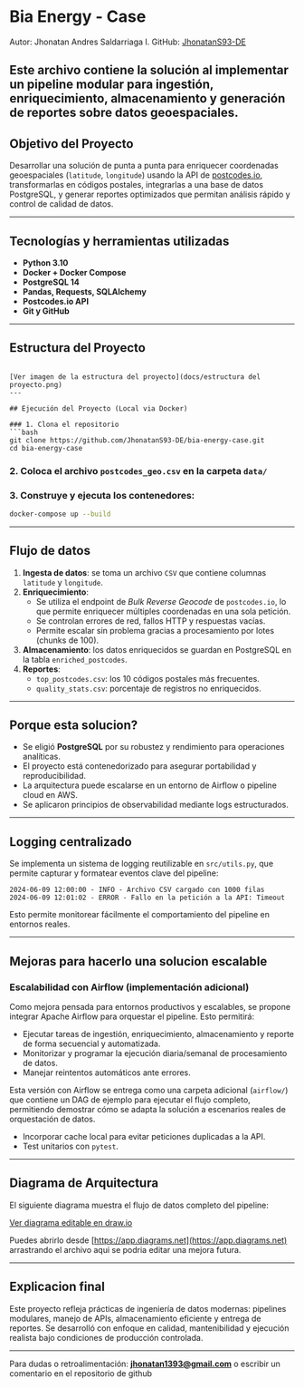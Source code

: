 # Bia Energy - Case

Autor: Jhonatan Andres Saldarriaga I.
GitHub: [JhonatanS93-DE](https://github.com/JhonatanS93-DE)

Este archivo contiene la solución al implementar un pipeline modular para ingestión, enriquecimiento, almacenamiento y generación de reportes sobre datos geoespaciales.
---

## Objetivo del Proyecto

Desarrollar una solución de punta a punta para enriquecer coordenadas geoespaciales (`latitude`, `longitude`) usando la API de [postcodes.io](https://postcodes.io), transformarlas en códigos postales, integrarlas a una base de datos PostgreSQL, y generar reportes optimizados que permitan análisis rápido y control de calidad de datos.


---

## Tecnologías y herramientas utilizadas
- **Python 3.10**
- **Docker + Docker Compose**
- **PostgreSQL 14**
- **Pandas, Requests, SQLAlchemy**
- **Postcodes.io API**
- **Git y GitHub**

---

## Estructura del Proyecto

```

[Ver imagen de la estructura del proyecto](docs/estructura del proyecto.png)
---

## Ejecución del Proyecto (Local via Docker)

### 1. Clona el repositorio
```bash
git clone https://github.com/JhonatanS93-DE/bia-energy-case.git
cd bia-energy-case
```

### 2. Coloca el archivo `postcodes_geo.csv` en la carpeta `data/`

### 3. Construye y ejecuta los contenedores:
```bash
docker-compose up --build
```

---

## Flujo de datos

1. **Ingesta de datos**: se toma un archivo `CSV` que contiene columnas `latitude` y `longitude`.
2. **Enriquecimiento**:
   - Se utiliza el endpoint de *Bulk Reverse Geocode* de `postcodes.io`, lo que permite enriquecer múltiples coordenadas en una sola petición.
   - Se controlan errores de red, fallos HTTP y respuestas vacías.
   - Permite escalar sin problema gracias a procesamiento por lotes (chunks de 100).
3. **Almacenamiento**: los datos enriquecidos se guardan en PostgreSQL en la tabla `enriched_postcodes`.
4. **Reportes**:
   - `top_postcodes.csv`: los 10 códigos postales más frecuentes.
   - `quality_stats.csv`: porcentaje de registros no enriquecidos.


---

## Porque esta solucion?
- Se eligió **PostgreSQL** por su robustez y rendimiento para operaciones analíticas.
- El proyecto está contenedorizado para asegurar portabilidad y reproducibilidad.
- La arquitectura puede escalarse en un entorno de Airflow o pipeline cloud en AWS.
- Se aplicaron principios de observabilidad mediante logs estructurados.

---
## Logging centralizado

Se implementa un sistema de logging reutilizable en `src/utils.py`, que permite capturar y formatear eventos clave del pipeline:

```
2024-06-09 12:00:00 - INFO - Archivo CSV cargado con 1000 filas
2024-06-09 12:01:02 - ERROR - Fallo en la petición a la API: Timeout
```

Esto permite monitorear fácilmente el comportamiento del pipeline en entornos reales.

---

## Mejoras para hacerlo una solucion escalable

### Escalabilidad con Airflow (implementación adicional)
Como mejora pensada para entornos productivos y escalables, se propone integrar Apache Airflow para orquestar el pipeline. Esto permitirá:

- Ejecutar tareas de ingestión, enriquecimiento, almacenamiento y reporte de forma secuencial y automatizada.
- Monitorizar y programar la ejecución diaria/semanal de procesamiento de datos.
- Manejar reintentos automáticos ante errores.

Esta versión con Airflow se entrega como una carpeta adicional (`airflow/`) que contiene un DAG de ejemplo para ejecutar el flujo completo, permitiendo demostrar cómo se adapta la solución a escenarios reales de orquestación de datos.

- Incorporar cache local para evitar peticiones duplicadas a la API.
- Test unitarios con `pytest`.

---

## Diagrama de Arquitectura

El siguiente diagrama muestra el flujo de datos completo del pipeline:

[Ver diagrama editable en draw.io](docs/diagrama_arquitectura_bia.drawio.png)

Puedes abrirlo desde [https://app.diagrams.net](https://app.diagrams.net) arrastrando el archivo aqui se podria editar una mejora futura.

---

## Explicacion final

Este proyecto refleja prácticas de ingeniería de datos modernas: pipelines modulares, manejo de APIs, almacenamiento eficiente y entrega de reportes. Se desarrolló con enfoque en calidad, mantenibilidad y ejecución realista bajo condiciones de producción controlada.

---

Para dudas o retroalimentación: **jhonatan1393@gmail.com** o escribir un comentario en el repositorio de github
